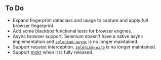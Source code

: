 ## To Do

- Expand fingerprint dataclass and usage to capture and apply full browser fingerprint.
- Add some blackbox functional tests for browser engines.
- Async browser support. Selenium doesn't have a native async implementation and [`selenium-async`](https://github.com/munro/python-selenium-async)
is no longer maintained.
- Support request interception. [`selenium-wire`](https://github.com/wkeeling/selenium-wire) is no longer maintained.
- Support [mokr](https://github.com/michaeleveringham/mokr) when it is fully released.
